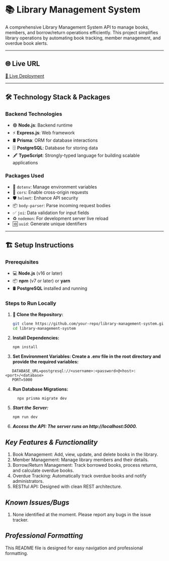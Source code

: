 # 📚 **Library Management System**

A comprehensive Library Management System API to manage books, members, and borrow/return operations efficiently. This project simplifies library operations by automating book tracking, member management, and overdue book alerts.

---

## 🌐 **Live URL**
[🚀 Live Deployment](#) <!-- Replace `#` with your live backend URL -->

---

## 🛠️ **Technology Stack & Packages**

### **Backend Technologies**
- 🟢 **Node.js**: Backend runtime
- ⚡ **Express.js**: Web framework
- 🛢️ **Prisma**: ORM for database interactions
- 🗄️ **PostgreSQL**: Database for storing data
- 🖋️ **TypeScript**: Strongly-typed language for building scalable applications

### **Packages Used**
- 🔑 `dotenv`: Manage environment variables
- 🔄 `cors`: Enable cross-origin requests
- 🛡️ `helmet`: Enhance API security
- 📦 `body-parser`: Parse incoming request bodies
- ✅ `joi`: Data validation for input fields
- ♻️ `nodemon`: For development server live reload
- 🆔 `uuid`: Generate unique identifiers

---

## 🏗️ **Setup Instructions**

### **Prerequisites**
- 💻 **Node.js** (v16 or later)
- 📦 **npm** (v7 or later) or **yarn**
- 🛢️ **PostgreSQL** installed and running

### **Steps to Run Locally**
1. **📂 Clone the Repository:**
   ```bash
   git clone https://github.com/your-repo/library-management-system.git
   cd library-management-system

   ```

2. **Install Dependencies:**

   ```base
   npm install
   ```

3. **Set Environment Variables: Create a .env file in the root directory and provide the required variables:**

```base
   DATABASE_URL=postgresql://<username>:<password>@<host>:<port>/<database>
   PORT=5000
```

4. **Run Database Migrations:**
   
   ```base 
     npx prisma migrate dev
   ```

5. ***Start the Server:***
    
    ```base 
    npm run dev
    ```

6. ***Access the API: The server runs on http://localhost:5000.***


## ***Key Features & Functionality***

1. Book Management: Add, view, update, and delete books in the library.
2. Member Management: Manage library members and their details.
3. Borrow/Return Management: Track borrowed books, process returns, and calculate overdue books.
4. Overdue Tracking: Automatically track overdue books and notify administrators.
5. RESTful API: Designed with clean REST architecture.


## ***Known Issues/Bugs***

1. None identified at the moment. Please report any bugs in the issue tracker.


## ***Professional Formatting***

This README file is designed for easy navigation and professional formatting.